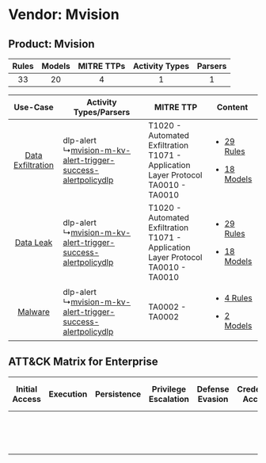 Vendor: Mvision
===============
Product: Mvision
----------------
| Rules | Models | MITRE TTPs | Activity Types | Parsers |
|:-----:|:------:|:----------:|:--------------:|:-------:|
|  33   |   20   |     4      |       1        |    1    |

|    Use-Case    | Activity Types/Parsers    | MITRE TTP    | Content    |
|:----:| ---- | ---- | ---- |
| [Data Exfiltration](../../../UseCases/uc_data_exfiltration.md) |  dlp-alert<br> ↳[mvision-m-kv-alert-trigger-success-alertpolicydlp](Ps/pC_mvisionmkvalerttriggersuccessalertpolicydlp.md)<br> | T1020 - Automated Exfiltration<br>T1071 - Application Layer Protocol<br>TA0010 - TA0010<br> | [<ul><li>29 Rules</li></ul><ul><li>18 Models</li></ul>](RM/r_m_mvision_mvision_Data_Exfiltration.md) |
|         [Data Leak](../../../UseCases/uc_data_leak.md)         |  dlp-alert<br> ↳[mvision-m-kv-alert-trigger-success-alertpolicydlp](Ps/pC_mvisionmkvalerttriggersuccessalertpolicydlp.md)<br> | T1020 - Automated Exfiltration<br>T1071 - Application Layer Protocol<br>TA0010 - TA0010<br> | [<ul><li>29 Rules</li></ul><ul><li>18 Models</li></ul>](RM/r_m_mvision_mvision_Data_Leak.md)         |
|    [Malware](../../../UseCases/uc_malware.md)    |  dlp-alert<br> ↳[mvision-m-kv-alert-trigger-success-alertpolicydlp](Ps/pC_mvisionmkvalerttriggersuccessalertpolicydlp.md)<br> | TA0002 - TA0002<br>    | [<ul><li>4 Rules</li></ul><ul><li>2 Models</li></ul>](RM/r_m_mvision_mvision_Malware.md)    |

ATT&CK Matrix for Enterprise
----------------------------
| Initial Access | Execution | Persistence | Privilege Escalation | Defense Evasion | Credential Access | Discovery | Lateral Movement | Collection | Command and Control                                                             | Exfiltration                                                                | Impact |
| -------------- | --------- | ----------- | -------------------- | --------------- | ----------------- | --------- | ---------------- | ---------- | ------------------------------------------------------------------------------- | --------------------------------------------------------------------------- | ------ |
|                |           |             |                      |                 |                   |           |                  |            | [Application Layer Protocol](https://attack.mitre.org/techniques/T1071)<br><br> | [Automated Exfiltration](https://attack.mitre.org/techniques/T1020)<br><br> |        |